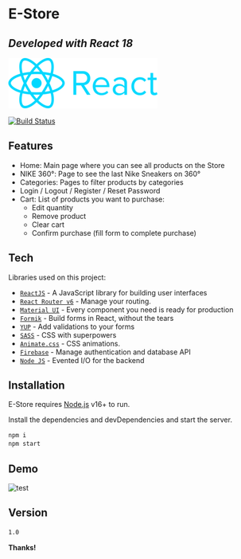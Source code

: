# E-Store
## _Developed with React 18_

![test](https://github.com/lcfede/eStore-federico-lanza-castelli/blob/main/public/imgs/ReactJS.png)

[![Build Status](https://travis-ci.org/joemccann/dillinger.svg?branch=master)](https://travis-ci.org/joemccann/dillinger)

## Features

- Home: Main page where you can see all products on the Store
- NIKE 360°: Page to see the last Nike Sneakers on 360°
- Categories: Pages to filter products by categories
- Login / Logout / Register / Reset Password
- Cart: List of products you want to purchase:
    - Edit quantity
    - Remove product
    - Clear cart
    - Confirm purchase (fill form to complete purchase)

## Tech

Libraries used on this project:

- [`ReactJS`](https://reactjs.org/) - A JavaScript library for building user interfaces
- [`React Router v6`](https://reactrouter.com/) - Manage your routing.
- [`Material UI`](https://mui.com/) - Every component you need is ready for production
- [`Formik`](https://formik.org/)  - Build forms in React, without the tears
- [`YUP`](https://www.npmjs.com/package/yup#api)  - Add validations to your forms
- [`SASS`](https://sass-lang.com/)  - CSS with superpowers
- [`Animate.css`](https://animate.style/)  - CSS animations.
- [`Firebase`](https://firebase.google.com/)  - Manage authentication and database API
- [`Node JS`](https://nodejs.org/)  - Evented I/O for the backend



## Installation

E-Store requires [Node.js](https://nodejs.org/) v16+ to run.

Install the dependencies and devDependencies and start the server.

```sh
npm i
npm start
```

## Demo

![test](https://github.com/lcfede/eStore-federico-lanza-castelli/blob/main/public/imgs/eStore.gif)


## Version

```sh
1.0
```

**Thanks!**
